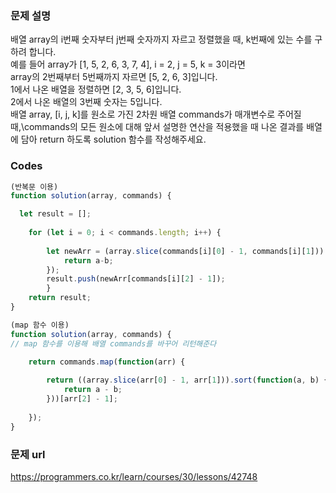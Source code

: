 ### 문제 설명

배열 array의 i번째 숫자부터 j번째 숫자까지 자르고 정렬했을 때, k번째에 있는 수를 구하려 합니다.\
예를 들어 array가 [1, 5, 2, 6, 3, 7, 4], i = 2, j = 5, k = 3이라면\
array의 2번째부터 5번째까지 자르면 [5, 2, 6, 3]입니다.\
1에서 나온 배열을 정렬하면 [2, 3, 5, 6]입니다.\
2에서 나온 배열의 3번째 숫자는 5입니다.\
배열 array, [i, j, k]를 원소로 가진 2차원 배열 commands가 매개변수로 주어질 때,\commands의 모든 원소에 대해 앞서 설명한 연산을 적용했을 때 나온 결과를 배열에 담아 return 하도록 solution 함수를 작성해주세요.

### Codes 
```js
(반복문 이용)
function solution(array, commands) {

  let result = [];
  
    for (let i = 0; i < commands.length; i++) {
        
        let newArr = (array.slice(commands[i][0] - 1, commands[i][1])).sort(function(a,b) {
            return a-b;
        });
        result.push(newArr[commands[i][2] - 1]);
        }
    return result;
}
```

```js
(map 함수 이용)
function solution(array, commands) {
// map 함수를 이용해 배열 commands를 바꾸어 리턴해준다

    return commands.map(function(arr) {
        
        return ((array.slice(arr[0] - 1, arr[1])).sort(function(a, b) {
            return a - b;
        }))[arr[2] - 1];
        
    });
}
```

### 문제 url
https://programmers.co.kr/learn/courses/30/lessons/42748
